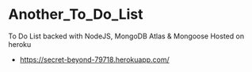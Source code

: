 # Another_To_Do_List
To Do List backed with NodeJS, MongoDB Atlas &amp; Mongoose
Hosted on heroku 
* https://secret-beyond-79718.herokuapp.com/
